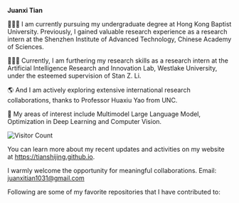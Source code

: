 **Juanxi Tian**

🙋🏻‍♂️ I am currently pursuing my undergraduate degree at Hong Kong Baptist University. Previously, I gained valuable research experience as a research intern at the Shenzhen Institute of Advanced Technology, Chinese Academy of Sciences. 

🧑🏻‍💻 Currently, I am furthering my research skills as a research intern at the Artificial Intelligence Research and Innovation Lab, Westlake University, under the esteemed supervision of Stan Z. Li.

🌎 And I am actively exploring extensive international research collaborations, thanks to Professor Huaxiu Yao from UNC.

🧠 My areas of interest include Multimodel Large Language Model, Optimization in Deep Learning and Computer Vision.

![Visitor Count](https://profile-counter.glitch.me/tianshijing/count.svg)

You can learn more about my recent updates and activities on my website at https://tianshijing.github.io.

I warmly welcome the opportunity for meaningful collaborations. Email: juanxitian1031@gmail.com

Following are some of my favorite repositories that I have contributed to:


